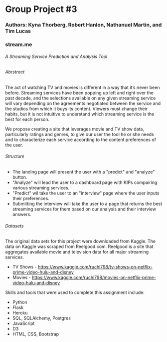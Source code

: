 <h1>Group Project #3</h1>
<h3>Authors: Kyna Thorberg, Robert Hanlon, Nathanuel Martin, and Tim Lucas</h3>
<h3>stream.me</h3>
<h6>A Streaming Service Prediction and Analysis Tool</h6>
<h6>Abrstract</h6>
<p>The act of watching TV and movies is different in a way that it’s never been before.  Streaming services have been popping up left and right over the past decade, and the selections available on any given streaming service will vary depending on the agreements negotiated between the service and the studios from which it buys its content.  Viewers must change their habits, but it is not intuitive to understand which streaming service is the best for each person.</p>

<p>We propose creating a site that leverages movie and TV show data, particularly ratings and genres, to give our user the tool he or she needs and to characterize each service according to the content preferences of the user.</p>

<h6>Structure</h6>
<ul>
<li>The landing page will present the user with a "predict" and "analyze" button.</li>
<li>"Analyze" will lead the user to a dashboard page with KIPs compairing various streaming services.</li>
<li>"Predict" wil take the user to an "interview" page where the user inputs their preferences.</li>
<li>Submitting the interview will take the user to a page that returns the best streaming services for them based on our analysis and their interview answers.</li>
</ul>

<h6>Datasets</h6>
<p>The original data sets for this project were downloaded from Kaggle. The data on Kaggle was scraped from Reelgood.com. Reelgood is a site that aggregates available movie and television data for all major streaming services.</p>
<ul>
<li>TV Shows - <a href="https://www.kaggle.com/ruchi798/tv-shows-on-netflix-prime-video-hulu-and-disney" target="_blank">https://www.kaggle.com/ruchi798/tv-shows-on-netflix-prime-video-hulu-and-disney</a></li>
<li>Movies - <a href="https://www.kaggle.com/ruchi798/movies-on-netflix-prime-video-hulu-and-disney" target="_blank">https://www.kaggle.com/ruchi798/movies-on-netflix-prime-video-hulu-and-disney</a></li>
</ul>

<p>Skills and tools that were used to complete this assignment include:</p>
<ul>
<li>Python</li>
<li>Flask</li>
<li>Heroku</li>
<li>SQL, SQLAlchemy, Postgres</li>
<li>JavaScript</li>
<li>D3</li>
<li>HTML, CSS, Bootstrap</li>
</ul>